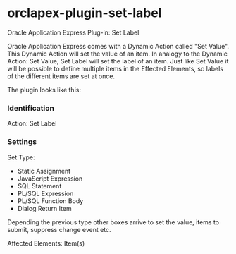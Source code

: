 # orclapex-plugin-set-label
Oracle Application Express Plug-in: Set Label

Oracle Application Express comes with a Dynamic Action called "Set Value".
This Dynamic Action will set the value of an item. In analogy to the Dynamic Action: Set Value, Set Label will set the label of an item. Just like Set Value it will be possible to define multiple items in the Effected Elements, so labels of the different items are set at once.

The plugin looks like this:

### Identification 

Action: Set Label

### Settings

Set Type: 
- Static Assignment
- JavaScript Expression
- SQL Statement
- PL/SQL Expression
- PL/SQL Function Body
- Dialog Return Item

Depending the previous type other boxes arrive to set the value, items to submit, suppress change event etc.

Affected Elements:
Item(s)

